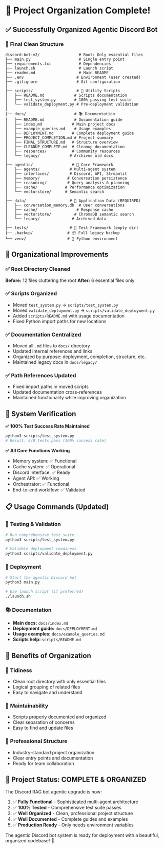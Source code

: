 # 🎉 Project Organization Complete!

## ✅ Successfully Organized Agentic Discord Bot

### 📁 **Final Clean Structure**
```
discord-bot-v2/                 # Root: Only essential files
├── main.py                     # Single entry point
├── requirements.txt            # Dependencies  
├── launch.sh                   # Launch script
├── readme.md                   # Main README
├── .env                       # Environment (user created)
├── .gitignore                 # Git configuration
│
├── scripts/                   # 🧰 Utility Scripts
│   ├── README.md             # Scripts documentation
│   ├── test_system.py        # 100% passing test suite
│   └── validate_deployment.py # Pre-deployment validation
│
├── docs/                     # 📚 Documentation
│   ├── README.md             # Documentation guide
│   ├── index.md             # Main project docs
│   ├── example_queries.md    # Usage examples
│   ├── DEPLOYMENT.md        # Complete deployment guide
│   ├── PROJECT_COMPLETION.md # Project summary
│   ├── FINAL_STRUCTURE.md   # Structure overview
│   ├── CLEANUP_COMPLETE.md  # Cleanup documentation
│   ├── resources/           # Community resources
│   └── legacy/             # Archived old docs
│
├── agentic/                 # 🤖 Core Framework
│   ├── agents/             # Multi-agent system
│   ├── interfaces/         # Discord, API, Streamlit
│   ├── memory/            # Conversation persistence
│   ├── reasoning/         # Query analysis & planning
│   ├── cache/            # Performance optimization
│   └── vectorstore/      # Semantic search
│
├── data/                   # 💾 Application Data (REQUIRED)
│   ├── conversation_memory.db  # User conversations
│   ├── cache/                 # Response cache
│   ├── vectorstore/          # ChromaDB semantic search
│   └── legacy/              # Archived data
│
├── tests/                  # 🧪 Test Framework (empty dir)
├── .backup/               # 📦 Full legacy backup
└── venv/                  # 🐍 Python environment
```

## 🚀 **Organizational Improvements**

### ✅ **Root Directory Cleaned**
**Before:** 12 files cluttering the root
**After:** 6 essential files only

### ✅ **Scripts Organized**
- Moved `test_system.py` → `scripts/test_system.py`
- Moved `validate_deployment.py` → `scripts/validate_deployment.py`
- Added `scripts/README.md` with usage documentation
- Fixed Python import paths for new locations

### ✅ **Documentation Centralized**
- Moved all `.md` files to `docs/` directory
- Updated internal references and links
- Organized by purpose: deployment, completion, structure, etc.
- Maintained legacy docs in `docs/legacy/`

### ✅ **Path References Updated**
- Fixed import paths in moved scripts
- Updated documentation cross-references
- Maintained functionality while improving organization

## 🧪 **System Verification**

**✅ 100% Test Success Rate Maintained**
```bash
python3 scripts/test_system.py
# Result: 8/8 tests pass (100% success rate)
```

**✅ All Core Functions Working**
- Memory system: ✅ Functional
- Cache system: ✅ Operational  
- Discord interface: ✅ Ready
- Agent API: ✅ Working
- Orchestrator: ✅ Functional
- End-to-end workflow: ✅ Validated

## 📋 **Usage Commands (Updated)**

### 🧪 **Testing & Validation**
```bash
# Run comprehensive test suite
python3 scripts/test_system.py

# Validate deployment readiness  
python3 scripts/validate_deployment.py
```

### 🚀 **Deployment**
```bash
# Start the agentic Discord bot
python3 main.py

# Use launch script (if preferred)
./launch.sh
```

### 📚 **Documentation**
- **Main docs:** `docs/index.md`
- **Deployment guide:** `docs/DEPLOYMENT.md`
- **Usage examples:** `docs/example_queries.md`
- **Scripts help:** `scripts/README.md`

## 🎯 **Benefits of Organization**

### 🧹 **Tidiness**
- Clean root directory with only essential files
- Logical grouping of related files
- Easy to navigate and understand

### 🔧 **Maintainability**
- Scripts properly documented and organized
- Clear separation of concerns
- Easy to find and update files

### 🚀 **Professional Structure**
- Industry-standard project organization
- Clear entry points and documentation
- Ready for team collaboration

## 🎉 **Project Status: COMPLETE & ORGANIZED**

The Discord RAG bot agentic upgrade is now:

1. ✅ **Fully Functional** - Sophisticated multi-agent architecture
2. ✅ **100% Tested** - Comprehensive test suite passes
3. ✅ **Well Organized** - Clean, professional project structure  
4. ✅ **Well Documented** - Complete guides and examples
5. ✅ **Production Ready** - Only needs environment variables

The agentic Discord bot system is ready for deployment with a beautiful, organized codebase! 🚀
